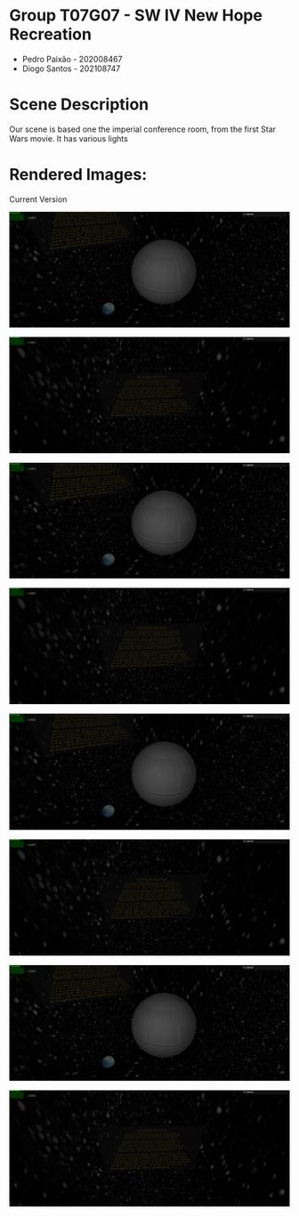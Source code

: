 # Group T07G07 - SW IV New Hope Recreation

- Pedro Paixão - 202008467
- Diogo Santos - 202108747

# Scene Description

Our scene is based one the imperial conference room, from the first Star Wars movie. It has various lights

# Rendered Images:

   Current Version

![Image 1](screenshots/Screenshot_1.png)

![Image 2](screenshots/Screenshot_2.png)

![Image 3](screenshots/Screenshot_1.png)

![Image 4](screenshots/Screenshot_2.png)

![Image 5](screenshots/Screenshot_1.png)

![Image 6](screenshots/Screenshot_2.png)

![Image 7](screenshots/Screenshot_1.png)

![Image 8](screenshots/Screenshot_2.png)
